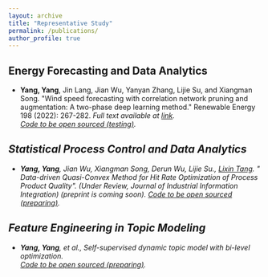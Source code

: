 ```yaml
---
layout: archive
title: "Representative Study"
permalink: /publications/
author_profile: true
---
```


## Energy Forecasting and Data Analytics
* **Yang, Yang**, Jin Lang, Jian Wu, Yanyan Zhang, Lijie Su, and Xiangman Song. "Wind speed forecasting with correlation network pruning and augmentation: A two-phase deep learning method." Renewable Energy 198 (2022): 267-282. <i> Full text available at <a href="https://doi.org/10.1016/j.renene.2022.07.125"> link</a>.  
[Code to be open sourced (testing)](https://github.com/meetyangyang/WindPredict).
 
## Statistical Process Control and Data Analytics
* **Yang, Yang**, Jian Wu, Xiangman Song, Derun Wu, Lijie Su., [Lixin Tang](https://scholar.google.com/citations?hl=en&user=qCz1I68AAAAJ). " Data-driven Quasi-Convex Method for Hit Rate Optimization of Process Product Quality". (Under Review, Journal of Industrial Information Integration) (preprint is coming soon).  [Code to be open sourced (preparing)](https://github.com/meetyangyang/).

## Feature Engineering in Topic Modeling
* **Yang, Yang**, et al., Self-supervised dynamic topic model with bi-level optimization.  
 [Code to be open sourced (preparing)](https://github.com/meetyangyang/NMF).

<!-- {% if author.googlescholar %}
  You can also find my articles on <u><a href="{{author.googlescholar}}">my Google Scholar profile</a>.</u>
{% endif %}

{% include base_path %}

{% for post in site.publications reversed %}
  {% include archive-single.html %}
{% endfor %} -->
